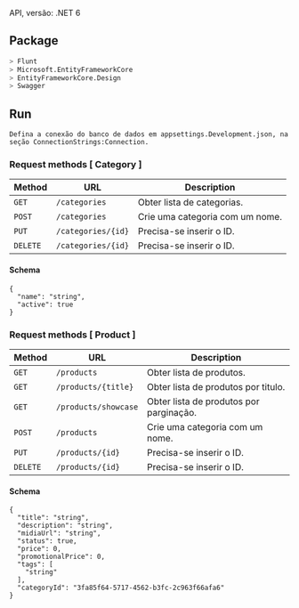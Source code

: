 API, versão: .NET 6

## Package

```bash
> Flunt
> Microsoft.EntityFrameworkCore
> EntityFrameworkCore.Design
> Swagger
```
## Run
```
Defina a conexão do banco de dados em appsettings.Development.json, na seção ConnectionStrings:Connection.
```


### Request methods [ Category ] 

| Method   | URL                                      | Description                              |
| -------- | ---------------------------------------- | ---------------------------------------- |
| `GET`    | `/categories`                            | Obter lista de categorias.               |
| `POST`   | `/categories`                            | Crie uma categoria com um nome.          |
| `PUT`    | `/categories/{id}`                       | Precisa-se inserir o ID.                 |
| `DELETE` | `/categories/{id}`                       | Precisa-se inserir o ID.                 |

#### Schema

```
{
  "name": "string",
  "active": true
}
```

### Request methods [ Product ] 

| Method   | URL                                      | Description                              |
| -------- | ---------------------------------------- | ---------------------------------------- |
| `GET`    | `/products`                              | Obter lista de produtos.                 |
| `GET`    | `/products/{title}`                      | Obter lista de produtos por titulo.      |
| `GET`    | `/products/showcase`                     | Obter lista de produtos por parginação.  |
| `POST`   | `/products`                              | Crie uma categoria com um nome.          |
| `PUT`    | `/products/{id}`                         | Precisa-se inserir o ID.                 |
| `DELETE` | `/products/{id}`                         | Precisa-se inserir o ID.                 |


#### Schema

```
{
  "title": "string",
  "description": "string",
  "midiaUrl": "string",
  "status": true,
  "price": 0,
  "promotionalPrice": 0,
  "tags": [
    "string"
  ],
  "categoryId": "3fa85f64-5717-4562-b3fc-2c963f66afa6"
}
```
